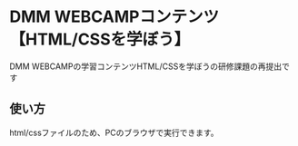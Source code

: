 # DMM WEBCAMPコンテンツ【HTML/CSSを学ぼう】

DMM WEBCAMPの学習コンテンツHTML/CSSを学ぼうの研修課題の再提出です

## 使い方

html/cssファイルのため、PCのブラウザで実行できます。
